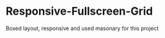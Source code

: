Responsive-Fullscreen-Grid
==========================

Boxed layout, responsive and used masonary for this project
